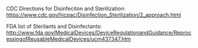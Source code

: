 CDC Directions for Disinfeciton and Sterilization:
https://www.cdc.gov/hicpac/Disinfection_Sterilization/2_approach.html

FDA list of Sterilants and Disinfectants:
http://www.fda.gov/MedicalDevices/DeviceRegulationandGuidance/ReprocessingofReusableMedicalDevices/ucm437347.htm